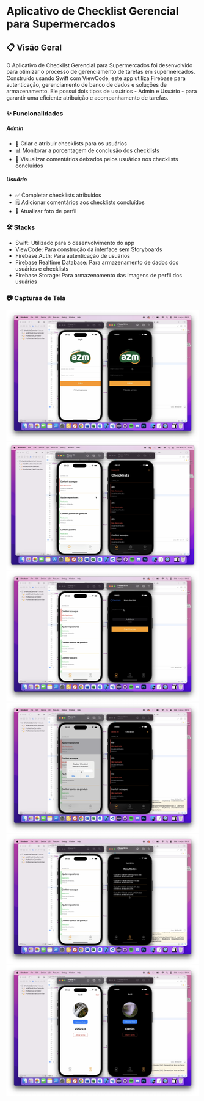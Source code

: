 # Aplicativo de Checklist Gerencial para Supermercados 

## **📋 Visão Geral** 

O Aplicativo de Checklist Gerencial para Supermercados foi desenvolvido para otimizar o processo de gerenciamento de tarefas em supermercados. Construído usando Swift com ViewCode, este app utiliza Firebase para autenticação, gerenciamento de banco de dados e soluções de armazenamento. Ele possui dois tipos de usuários - Admin e Usuário - para garantir uma eficiente atribuição e acompanhamento de tarefas.

### **✨ Funcionalidades**

##### Admin

* 📝 Criar e atribuir checklists para os usuários
* 📊 Monitorar a porcentagem de conclusão dos checklists
* 💬 Visualizar comentários deixados pelos usuários nos checklists concluídos

##### Usuário

* ✅ Completar checklists atribuídos
* 🗒️ Adicionar comentários aos checklists concluídos
* 📸 Atualizar foto de perfil

### **🛠️ Stacks**

* Swift: Utilizado para o desenvolvimento do app
* ViewCode: Para construção da interface sem Storyboards
* Firebase Auth: Para autenticação de usuários
* Firebase Realtime Database: Para armazenamento de dados dos usuários e checklists
* Firebase Storage: Para armazenamento das imagens de perfil dos usuários

### **📷 Capturas de Tela**
![Login](checkListGerente/assetsreadme/login.png)
![Home](checkListGerente/assetsreadme/home.png)
![Criar Checklist](checkListGerente/assetsreadme/addchecklist.png)
![Realizar Checklist](checkListGerente/assetsreadme/comentario.png)
![Relatórios](checkListGerente/assetsreadme/relatorios.png)
![Perfil](checkListGerente/assetsreadme/profile.png)


